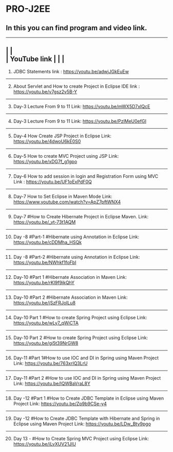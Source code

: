 # PRO-J2EE
In this you can find program and video link.
-------------------------------------------------------
--------------------
|                  |   
|   YouTube link   |
|                  |
--------------------
1. JDBC Statements link : https://youtu.be/adwjJGkEuEw

--------------------------------------------------------------------------------
2. About Servlet and How to create Project in Eclipse IDE link : https://youtu.be/v7gsz2v5B-Y

------------------------------------------------------------------------------------------------
3. Day-3 Lecture From 9 to 11 Link: https://youtu.be/mWX5D7xIQcE

-----------------------------------------------------------------------------------------------
4. Day-3 Lecture From 9 to 11 Link: https://youtu.be/PzlMeU0efGI

------------------------------------------------------------------------------------------------------
5. Day-4 How Create JSP Project in Eclipse Link: https://youtu.be/4dwoU6kE0S0

------------------------------------------------------------------------------------------------------
6. Day-5 How to create MVC Project using JSP Link: https://youtu.be/xDG7f_g1gpo

------------------------------------------------------------------------------------------------
7. Day-6 How to add session in login and Registration Form using MVC Link : https://youtu.be/UF1oExPdF0Q

-----------------------------------------------------------------------------------------------------------------
8. Day-7 How to Set Eclipse in Maven Mode Link: https://www.youtube.com/watch?v=ApZ7pftWNX4

-----------------------------------------------------------------------------------------------------------------
9. Day-7 #How to Create Hibernate Project in Eclipse Maven. Link: https://youtu.be/_vt-73t1AQM

----------------------------------------------------------------------------------------------------------------
10. Day -8 #Part-1 #Hibernate using Annotation in Eclipse Link: https://youtu.be/cDDMha_HSQk

---------------------------------------------------------------------------------------------------------------
11. Day -8 #Part-2 #Hibernate using Annotation in Eclipse Link:  https://youtu.be/NWhkf1foFbI

--------------------------------------------------------------------------------------------------------------
12. Day-10 #Part 1 #Hibernate Association in Maven Link:   https://youtu.be/rKl9f9ikQhY

---------------------------------------------------------------------------------------------------------------------
13. Day-10 #Part 2 #Hibernate Association in Maven Link: https://youtu.be/jSzFRJoILu8

---------------------------------------------------------------------------------------------------------------------
14. Day-10 Part 1 #How to create Spring Project using Eclipse Link: https://youtu.be/wLy7_qWiCTA

--------------------------------------------------------------------------------------------------------------------
15. Day-10 Part 2 #How to create Spring Project using Eclipse Link: https://youtu.be/gi5t39NrGW8

---------------------------------------------------------------------------------------------------------------------
16. Day-11 #Part 1#How to  use IOC and DI in Spring using Maven Project Link: https://youtu.be/763xrIQ3LrU

-------------------------------------------------------------------------------------------------------------------------
17. Day-11 #Part 2 #How to  use IOC and DI in Spring using Maven Project Link: https://youtu.be/IQWBaVraL8Y

-----------------------------------------------------------------------------------------------------------------------------------
18. Day -12 #Part 1 #How to Create JDBC Template in Eclipse using Maven Project Link: https://youtu.be/Zp9b9CSe-y4

----------------------------------------------------------------------------------------------------------------------------------
19. Day -12 #How to Create JDBC Template with Hibernate and Spring in Eclipse using Maven Project Link:  https://youtu.be/LDw_Bty9pgo

------------------------------------------------------------------------------------------------------------------------------------
20. Day 13 - #How to Create Spring MVC Project using Eclipse Link: https://youtu.be/iLvXUV21JlU


